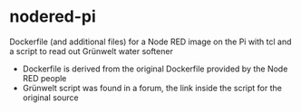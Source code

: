 # nodered-pi
Dockerfile (and additional files) for a Node RED image on the Pi with tcl and a script to read out Grünwelt water softener

- Dockerfile is derived from the original Dockerfile provided by the Node RED people
- Grünwelt script was found in a forum, the link inside the script for the original source
